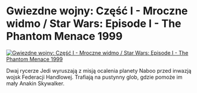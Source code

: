 Gwiezdne wojny: Część I - Mroczne widmo / Star Wars: Episode I - The Phantom Menace 1999 
=============
[![Gwiezdne wojny: Część I - Mroczne widmo / Star Wars: Episode I - The Phantom Menace 1999 ](http://vidos.pl/images/player.gif)](http://vidos.pl/gwiezdne-wojny-czesc-i-mroczne-widmo-star-wars-episode-i-the-phantom-menace-1999)

 Dwaj rycerze Jedi wyruszają z misją ocalenia planety Naboo przed inwazją wojsk Federacji Handlowej. Trafiają na pustynny glob, gdzie pomoże im mały Anakin Skywalker.

